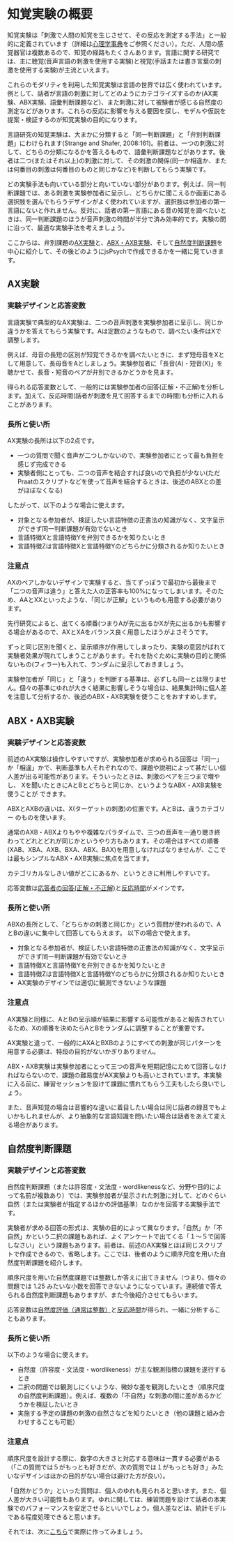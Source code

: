 # 知覚実験の概要
<!--文責: 黄-->

知覚実験は「刺激で人間の知覚を生じさせて、その反応を測定する手法」と一般的に定義されています（詳細は[心理学事典](https://kotobank.jp/word/%E7%9F%A5%E8%A6%9A-95870)をご参照ください）。ただ、人間の感覚器官は複数あるので、知覚の経路もたくさんあります。言語に関する研究では、主に聴覚(音声言語の刺激を使用する実験)と視覚(手話または書き言葉の刺激を使用する実験)が主流といえます。

これらのモダリティを利用した知覚実験は言語の世界では広く使われています。例として、話者が言語の刺激に対してどのようにカテゴライズするのか(AX実験、ABX実験、語彙判断課題など)、また刺激に対して被験者が感じる自然度の測定などがあります。これらの反応に影響を与える要因を探し、モデルや仮説を提案・検証するのが知覚実験の目的になります。

言語研究の知覚実験は、大まかに分類すると「同一判断課題」と「弁別判断課題」にわけられます(Strange and Shafer, 2008:161)。前者は、一つの刺激に対して、どちらの分類になるかを答えるもので、語彙判断課題などがあります。後者は二つ(またはそれ以上)の刺激に対して、その刺激の関係(同一か相違か、または何番目の刺激は何番目のものと同じかなど)を判断してもらう実験です。

どの実験手法も向いている部分と向いていない部分があります。例えば、同一判断課題では、ある刺激を実験参加者に呈示し、どちらかに聞こえるか画面にある選択肢を選んでもらうデザインがよく使われていますが、選択肢は参加者の第一言語にないと作れません。反対に、話者の第一言語にある音の知覚を調べたいときは、同一判断課題のほうが音声刺激の時間が半分で済み効率的です。実験の問に沿って、最適な実験手法を考えましょう。

ここからは、弁別課題の[AX実験]()と、[ABX・AXB実験]()、そして[自然度判断課題]()を中心に紹介して、その後どのようにjsPsychで作成できるかを一緒に見ていきます。

<!--TODO: 上にリンクを入れる-->

## AX実験

### 実験デザインと応答変数

言語実験で典型的なAX実験は、二つの音声刺激を実験参加者に呈示し、同じか違うかを答えてもらう実験です。Aは定数のようなもので、調べたい条件はXで調整します。

例えば、母音の長短の区別が知覚できるかを調べたいときに、まず短母音をXとして用意して、長母音をAとしましょう。実験参加者に「長音(A)・短音(X)」を聴かせて、長音・短音のペアが弁別できるかどうかを見ます。

得られる応答変数として、一般的には実験参加者の回答(正解・不正解)を分析します。加えて、反応時間(話者が刺激を見て回答するまでの時間)も分析に入れることがあります。

### 長所と使い所

AX実験の長所は以下の2点です。

- 一つの質問で聞く音声が二つしかないので、実験参加者にとって最も負担を感じず完成できる
- 実験者側にとっても、二つの音声を結合すれば良いので負担が少ない(ただPraatのスクリプトなどを使って音声を結合するときは、後述のABXとの差がほぼなくなる)

したがって、以下のような場合に使えます。

- 対象となる参加者が、検証したい言語特徴の正書法の知識がなく、文字呈示ができず同一判断課題が有効でないとき
- 言語特徴Xと言語特徴Yを弁別できるかを知りたいとき
- 言語特徴Zは言語特徴Xと言語特徴Yのどちらかに分類されるか知りたいとき

### 注意点

AXのペアしかないデザインで実験すると、当てずっぽうで最初から最後まで「二つの音声は違う」と答えた人の正答率も100%になってしまいます。そのため、AAとXXといったような、「同じが正解」というものも用意する必要があります。

先行研究によると、出てくる順番(つまりAが先に出るかXが先に出るか)も影響する場合があるので、AXとXAをバランス良く用意したほうがよさそうです。

ずっと同じ区別を聞くと、呈示順序が作用してしまったり、実験の意図がばれて実験者効果が現れてしまうことがあります。それを防ぐために実験の目的と関係ないもの(フィラー)も入れて、ランダムに呈示しておきましょう。

実験参加者が「同じ」と「違う」を判断する基準は、必ずしも同一とは限りません。個々の基準にゆれが大きく結果に影響しそうな場合は、結果集計時に個人差を注意して分析するか、後述のABX・AXB実験を使うことをおすすめします。

<!--TODO:
理解度確認課題、のようなものがあると良いかも。
あと、段階的に刺激を変えて
カテゴリカルなしきい値を探りたい場合にも使える。
(意義があるかはさておき)
-->
<!--TODO: リンクを追加-->

## ABX・AXB実験

### 実験デザインと応答変数

前述のAX実験は操作しやすいですが、実験参加者が求められる回答は「同一」か「相違」かで、判断基準も人それぞれなので、課題や説明によって甚だしい個 人差が出る可能性があります。そういったときは、刺激のペアを三つまで増やし、 Xを聞いたときにAとBとどちらと同じか、というようなABX・AXB実験を使うことが できます。

ABXとAXBの違いは、X(ターゲットの刺激)の位置です。AとBは、違うカテゴリー のものを使います。

通常のAXB・ABXよりもやや複雑なパラダイムで、三つの音声を一通り聴き終 わってどれとどれが同じかというやり方もあります。その場合はすべての順番(XAB、XBA、AXB、BXA、ABX、BAX)を用意しなければなりませんが、ここでは最もシンプルなABX・AXB実験に焦点を当てます。

カテゴリカルなしきい値がどこにあるか、というときに利用しやすいです。

応答変数は<u>応答者の回答(正解・不正解)</u>と<u>反応時間</u>がメインです。

### 長所と使い所

ABXの長所として、「どちらかの刺激と同じか」という質問が使われるので、AとBの違いに集中して回答してもらえます。
以下の場合で使えます。

- 対象となる参加者が、検証したい言語特徴の正書法の知識がなく、文字呈示ができず同一判断課題が有効でないとき
- 言語特徴Xと言語特徴Yを弁別できるかを知りたいとき
- 言語特徴Zは言語特徴Xと言語特徴Yのどちらかに分類されるか知りたいとき
- AX実験のデザインでは適切に観測できないような課題

### 注意点

AX実験と同様に、AとBの呈示順が結果に影響する可能性があると報告されているため、Xの順番を決めたらAとBをランダムに調整することが重要です。

AX実験と違って、一般的にAXAとBXBのようにすべての刺激が同じパターンを用意する必要は、特段の目的がないかぎりありません。

ABX・AXB実験は実験参加者にとって三つの音声を短期記憶にためて回答しなければならないので、課題の難易度がAX実験よりも高いとされています。本実験に入る前に、練習セッションを設けて課題に慣れてもらう工夫もしたら良いでしょう。

また、音声知覚の場合は音響的な違いに着目したい場合は同じ話者の録音でもよいかもしれませんが、より抽象的な言語知識を問いたい場合は話者をあえて変える場合があります。

<!--TODO: リンクを追加-->

## 自然度判断課題

### 実験デザインと応答変数

自然度判断課題（または許容度・文法度・wordlikenessなど、分野や目的によって名前が複数あり）では、実験参加者が呈示された刺激に対して、どのぐらい自然（または実験者が指定するほかの評価基準）なのかを回答する実験手法です。

実験者が求める回答の形式は、実験の目的によって異なります。「自然」か「不自然」かという二択の課題もあれば、よくアンケートで出てくる「１〜５で回答しなさい」という課題もあります。前者は、前述のAX実験とほぼ同じスクリプトで作成できるので、省略します。ここでは、後者のように順序尺度を用いた自然度判断課題を紹介します。

順序尺度を用いた自然度課題では整数しか答えに出てきません（つまり、個々の問題では 1.25 みたいな小数を回答できないようになっています。連続値で答えられる自然度判断課題もありますが、また今後紹介させてもらいます。

応答変数は<u>自然度評価（通常は整数）</u>と<u>反応時間</u>が得られ、一緒に分析することもあります。

### 長所と使い所

以下のような場合に使えます。

- 自然度（許容度・文法度・wordlikeness）が主な観測指標の課題を遂行するとき
- 二択の問題では観測しにくいような、微妙な差を観測したいとき（順序尺度の自然度判断課題）。例えば、複数の「不自然」な刺激の間に差があるかどうかを検証したいとき
- 実施する予定の課題の刺激の自然さなどを知りたいとき（他の課題と組み合わせすることも可能）

### 注意点

順序尺度を設計する際に、数字の大きさと対応する意味は一貫する必要がある（「この質問では５がもっとも好きだが、次の質問では１がもっとも好き」みたいなデザインはほかの目的がない場合は避けた方が良い）。

「自然かどうか」といった質問は、個人のゆれも見られると思います。また、個人差が大きい可能性もあります。ゆれに関しては、練習問題を設けて話者の本実験でのパフォーマンスを安定させるといいでしょう。個人差などは、統計モデルである程度処理できると思います。

それでは、次に[こちら](./02_perception_hands_on/)で実際に作ってみましょう。
<!--TODO: リンクを追加-->
<!--TODO: コードはGistを利用する-->
